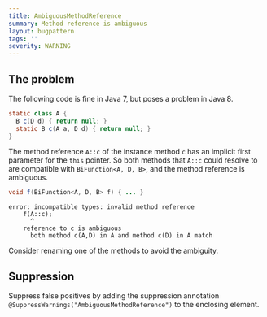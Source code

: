 ```yaml
---
title: AmbiguousMethodReference
summary: Method reference is ambiguous
layout: bugpattern
tags: ''
severity: WARNING
---
```


<!--
*** AUTO-GENERATED, DO NOT MODIFY ***
To make changes, edit the @BugPattern annotation or the explanation in docs/bugpattern.
-->


## The problem
The following code is fine in Java 7, but poses a problem in Java 8.

```java
static class A {
  B c(D d) { return null; }
  static B c(A a, D d) { return null; }
}
```

The method reference `A::c` of the instance method `c` has an implicit first
parameter for the `this` pointer. So both methods that `A::c` could resolve to
are compatible with `BiFunction<A, D, B>`, and the method reference is
ambiguous.

```java
void f(BiFunction<A, D, B> f) { ... }
```

```
error: incompatible types: invalid method reference
    f(A::c);
      ^
    reference to c is ambiguous
      both method c(A,D) in A and method c(D) in A match
```

Consider renaming one of the methods to avoid the ambiguity.

## Suppression
Suppress false positives by adding the suppression annotation `@SuppressWarnings("AmbiguousMethodReference")` to the enclosing element.

